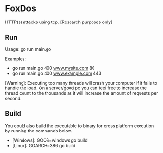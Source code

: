 # FoxDos 
HTTP(s) attacks using tcp. [Research purposes only]

## Run 
  Usage: go run main.go  <threads> <target> <port>
  
  Examples:
 - go run main.go 400 www.mysite.com 80
 - go run main.go 400 www.example.com 443

[Warning]: Executing too many threads will crash your computer if it fails to handle the load. On a server/good pc you can feel free to increase the thread count to the thousands as it will increase the amount of requests per second.

## Build
You could also build the executable to binary for cross platform execution by running the commands below.
 - [Windows]: GOOS=windows go build 
 - [Linux]: GOARCH=386 go build

